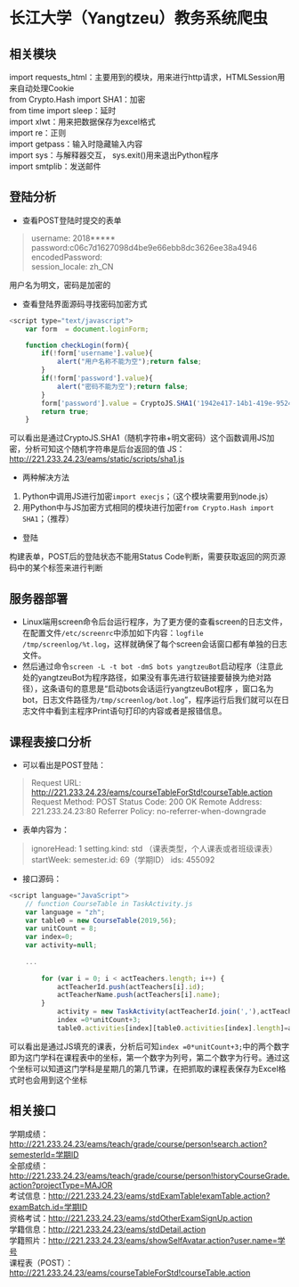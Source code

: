 # 长江大学（Yangtzeu）教务系统爬虫
## 相关模块
import requests_html：主要用到的模块，用来进行http请求，HTMLSession用来自动处理Cookie  
from Crypto.Hash import SHA1：加密  
from time import sleep：延时  
import xlwt：用来把数据保存为excel格式  
import re：正则  
import getpass：输入时隐藏输入内容  
import sys：与解释器交互， sys.exit()用来退出Python程序  
import smtplib：发送邮件
## 登陆分析

 - 查看POST登陆时提交的表单

> username: 2018*****
password:c06c7d1627098d4be9e66ebb8dc3626ee38a4946
encodedPassword:  
session_locale: zh_CN

用户名为明文，密码是加密的

 - 查看登陆界面源码寻找密码加密方式
```javascript
<script type="text/javascript">
	var form  = document.loginForm;

	function checkLogin(form){
		if(!form['username'].value){
			alert("用户名称不能为空");return false;
		}
		if(!form['password'].value){
			alert("密码不能为空");return false;
		}
    	form['password'].value = CryptoJS.SHA1('1942e417-14b1-419e-9524-124448de3966-' + form['password'].value);
		return true;
	}
```
可以看出是通过CryptoJS.SHA1（随机字符串+明文密码）这个函数调用JS加密，分析可知这个随机字符串是后台返回的值
JS：http://221.233.24.23/eams/static/scripts/sha1.js
 - 两种解决方法
 1. Python中调用JS进行加密`import execjs`；（这个模块需要用到node.js）
 2. 用Python中与JS加密方式相同的模块进行加密`from Crypto.Hash import SHA1`；（推荐）
- 登陆

构建表单，POST后的登陆状态不能用Status Code判断，需要获取返回的网页源码中的某个标签来进行判断
## 服务器部署
 - Linux端用screen命令后台运行程序，为了更方便的查看screen的日志文件，在配置文件`/etc/screenrc`中添加如下内容：`logfile /tmp/screenlog/%t.log`，这样就确保了每个screen会话窗口都有单独的日志文件。
 - 然后通过命令`screen -L -t bot -dmS bots yangtzeuBot`启动程序（注意此处的yangtzeuBot为程序路径，如果没有事先进行软链接要替换为绝对路径），这条语句的意思是“启动bots会话运行yangtzeuBot程序 ，窗口名为bot，日志文件路径为`/tmp/screenlog/bot.log`”，程序运行后我们就可以在日志文件中看到主程序Print语句打印的内容或者是报错信息。
## 课程表接口分析
 - 可以看出是POST登陆：
 > Request URL: http://221.233.24.23/eams/courseTableForStd!courseTable.action
Request Method: POST
Status Code: 200 OK
Remote Address: 221.233.24.23:80
Referrer Policy: no-referrer-when-downgrade
 - 表单内容为：
> ignoreHead: 1
setting.kind: std （课表类型，个人课表或者班级课表）
startWeek: 
semester.id: 69（学期ID）
ids: 455092
- 接口源码：
```javascript
<script language="JavaScript">
	// function CourseTable in TaskActivity.js
	var language = "zh";
	var table0 = new CourseTable(2019,56);
	var unitCount = 8;
	var index=0;
	var activity=null;
	
	...
	
		for (var i = 0; i < actTeachers.length; i++) {
			actTeacherId.push(actTeachers[i].id);
			actTeacherName.push(actTeachers[i].name);
		}
			activity = new TaskActivity(actTeacherId.join(','),actTeacherName.join(','),"112007(437468)","数值分析(437468)","114","东13-D-225c","01111111111111111110000000000000000000000000000000000",null,null,assistantName,"","");
			index =0*unitCount+3;
			table0.activities[index][table0.activities[index].length]=activity;
```
可以看出是通过JS填充的课表，分析后可知`index =0*unitCount+3;`中的两个数字即为这门学科在课程表中的坐标，第一个数字为列号，第二个数字为行号。通过这个坐标可以知道这门学科是星期几的第几节课，在把抓取的课程表保存为Excel格式时也会用到这个坐标
## 相关接口
学期成绩：http://221.233.24.23/eams/teach/grade/course/person!search.action?semesterId=学期ID  
全部成绩：http://221.233.24.23/eams/teach/grade/course/person!historyCourseGrade.action?projectType=MAJOR  
考试信息：http://221.233.24.23/eams/stdExamTable!examTable.action?examBatch.id=学期ID  
资格考试：http://221.233.24.23/eams/stdOtherExamSignUp.action  
学籍信息：http://221.233.24.23/eams/stdDetail.action  
学籍照片：http://221.233.24.23/eams/showSelfAvatar.action?user.name=学号  
课程表（POST）：http://221.233.24.23/eams/courseTableForStd!courseTable.action  
